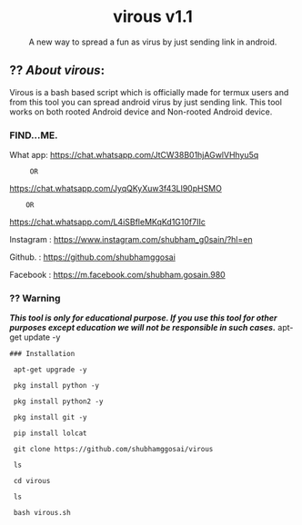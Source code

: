 
<h1 align="center">virous v1.1</h1>
<p align="center">
     A new way to spread a fun as virus by just sending link in android.
</p>

## ?? ***About virous***:

Virous is a bash based script which is officially made for termux users and from this tool you can spread android virus by just sending link. This tool works on both rooted Android device and Non-rooted Android device.

### FIND...ME.


What app:
https://chat.whatsapp.com/JtCW38B01hjAGwlVHhyu5q

         OR

https://chat.whatsapp.com/JyqQKyXuw3f43Ll90pHSMO

        OR

https://chat.whatsapp.com/L4iSBfleMKqKd1G10f7IIc


Instagram : https://www.instagram.com/shubham_g0sain/?hl=en

Github.   : https://github.com/shubhamggosai

Facebook  : https://m.facebook.com/shubham.gosain.980


### ?? Warning

***This tool is only for educational purpose. If you use this tool for other purposes except education we will not be responsible in such cases.***
apt-get update -y
```
### Installation

 apt-get upgrade -y

 pkg install python -y 

 pkg install python2 -y

 pkg install git -y

 pip install lolcat

 git clone https://github.com/shubhamggosai/virous

 ls

 cd virous

 ls

 bash virous.sh
